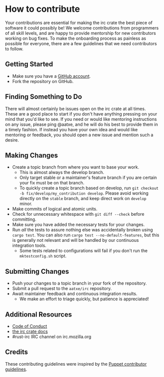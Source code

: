 # How to contribute

Your contributions are essential for making the irc crate the best piece of software it could
possibly be! We welcome contributions from programmers of all skill levels, and are happy to provide
mentorship for new contributors working on bug fixes. To make the onboarding process as painless as
possible for everyone, there are a few guidelines that we need contributors to follow.

## Getting Started

* Make sure you have a [GitHub account](https://github.com/signup/free).
* Fork the repository on GitHub.

## Finding Something to Do

There will almost certainly be issues open on the irc crate at all times. These are a good place to
start if you don't have anything pressing on your mind that you'd like to see. If you need or would
like mentoring instructions on any issue, please ping @aatxe, and he will do his best to provide
them in a timely fashion. If instead you have your own idea and would like mentoring or feedback,
you should open a new issue and mention such a desire.

## Making Changes

* Create a topic branch from where you want to base your work.
  * This is almost always the develop branch.
  * Only target stable or a maintainer's feature branch if you are certain your fix must be on that
    branch.
  * To quickly create a topic branch based on develop, run `git checkout -b
    fix/develop/my_contribution develop`. Please avoid working directly on the
    `stable` branch, and keep direct work on `develop` minor.
* Make commits of logical and atomic units.
* Check for unnecessary whitespace with `git diff --check` before committing.
* Make sure you have added the necessary tests for your changes.
* Run _all_ the tests to assure nothing else was accidentally broken using `cargo test`. You can
  also run `cargo test --no-default-features`, but this is generally not relevant and will be
  handled by our continuous integration tools.
  * Some tests related to configurations will fail if you don't run the `mktestconfig.sh` script.

## Submitting Changes

* Push your changes to a topic branch in your fork of the repository.
* Submit a pull request to the `aatxe/irc` repository.
* Await maintainer feedback and continuous integration results.
  * We make an effort to triage quickly, but patience is appreciated!

## Additional Resources

* [Code of Conduct](https://github.com/aatxe/irc/blob/develop/CODE_OF_CONDUCT.md)
* [the irc crate docs](https://docs.rs/irc)
* #rust-irc IRC channel on irc.mozilla.org

## Credits

These contributing guidelines were inspired by the
[Puppet contributor guidelines](https://github.com/puppetlabs/puppet/blob/master/CONTRIBUTING.md).
